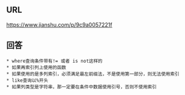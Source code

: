 ## URL
  https://www.jianshu.com/p/9c9a0057221f
## 回答
    * where查询条件带有!= 或者 is not这样的
    * 如果再索引列上使用的函数
    * 如果使用的是多列索引，必须满足最左前缀法，不是使用第一部分，则无法使用索引
    * like查询以%开头
    * 如果列类型是字符串，那一定要在条件中数据使用引号，否则不使用索引